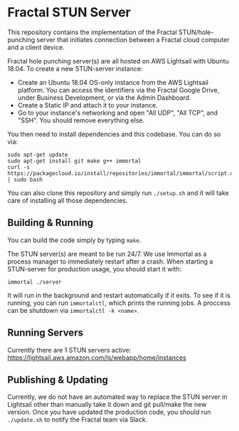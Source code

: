 # Fractal STUN Server

This repository contains the implementation of the Fractal STUN/hole-punching server that initiates connection between a Fractal cloud computer and a client device.

Fractal hole punching server(s) are all hosted on AWS Lightsail with Ubuntu 18.04. To create a new STUN-server instance:

- Create an Ubuntu 18.04 OS-only instance from the AWS Lightsail platform. You can access the identifiers via the Fractal Google Drive, under Business Development, or via the Admin Dashboard.
- Create a Static IP and attach it to your instance.
- Go to your instance's networking and open "All UDP", "All TCP", and "SSH". You should remove everything else.

You then need to install dependencies and this codebase. You can do so via:

```
sudo apt-get update
sudo apt-get install git make g++ immortal
curl -s https://packagecloud.io/install/repositories/immortal/immortal/script.deb.sh | sudo bash
```

You can also clone this repository and simply run `./setup.sh` and it will take care of installing all those dependencies.

## Building & Running

You can build the code simply by typing `make`. 

The STUN server(s) are meant to be run 24/7. We use Immortal as a process manager to immediately restart after a crash. When starting a STUN-server for production usage, you should start it with:

```
immortal ./server
```

It will run in the background and restart automatically if it exits. To see if it is running, you can run `immortalctl`, which prints the running jobs. A proccess can be shutdown via `immortalctl -k <name>`. 

## Running Servers

Currently there are 1 STUN servers active: https://lightsail.aws.amazon.com/ls/webapp/home/instances

## Publishing & Updating

Currently, we do not have an automated way to replace the STUN server in Lightsail other than manually take it down and git pull/make the new version. Once you have updated the production code, you should run `./update.sh` to notify the Fractal team via Slack.  
